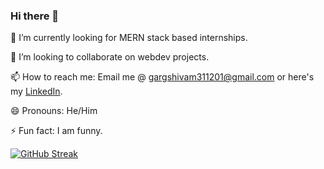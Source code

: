 ### Hi there 👋

🔭 I’m currently looking for MERN stack based internships.

👯 I’m looking to collaborate on webdev projects.

📫 How to reach me: Email me @ gargshivam311201@gmail.com or here's my [LinkedIn](https://www.linkedin.com/in/shivam-garg-b685271ba/).

😄 Pronouns: He/Him

⚡ Fun fact: I am funny.

[![GitHub Streak](http://github-readme-streak-stats.herokuapp.com?user=shivam311201&theme=tokyonight&date_format=M%20j%5B%2C%20Y%5D)](https://git.io/streak-stats)
